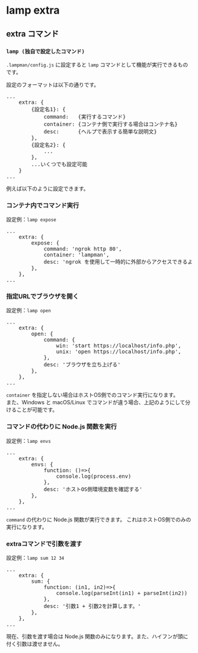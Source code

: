 
# lamp extra

## extra コマンド

### `lamp (独自で設定したコマンド)`

`.lampman/config.js` に設定すると `lamp` コマンドとして機能が実行できるものです。

設定のフォーマットは以下の通りです。
<pre class="cmd">
...
    extra: {
        {設定名1}: {
            command:   {実行するコマンド}
            container: {コンテナ側で実行する場合はコンテナ名}
            desc:      {ヘルプで表示する簡単な説明文}
        },
        {設定名2}: {
            ...
        },
        ...いくつでも設定可能
    }
...
</pre>

例えば以下のように設定できます。

### コンテナ内でコマンド実行

設定例：`lamp expose`
<pre class="cmd">
...
    extra: {
        expose: {
            command: 'ngrok http 80',
            container: 'lampman',
            desc: 'ngrok を使用して一時的に外部からアクセスできるようにする'
        },
    },
...
</pre>

### 指定URLでブラウザを開く

設定例：`lamp open`
<pre class="cmd">
...
    extra: {
        open: {
            command: {
                win: 'start https://localhost/info.php',
                unix: 'open https://localhost/info.php',
            },
            desc: 'ブラウザを立ち上げる'
        },
    },
...
</pre>

`container` を指定しない場合はホストOS側でのコマンド実行になります。  
また、Windows と macOS/Linux でコマンドが違う場合、上記のようにして分けることが可能です。

### コマンドの代わりに Node.js 関数を実行

設定例：`lamp envs`
<pre class="cmd">
...
    extra: {
        envs: {
            function: ()=>{
                console.log(process.env)
            },
            desc: 'ホストOS側環境変数を確認する'
        },
    },
...
</pre>

`command` の代わりに Node.js 関数が実行できます。
これはホストOS側でのみの実行になります。


### extraコマンドで引数を渡す

設定例：`lamp sum 12 34`

<pre class="cmd">
...
    extra: {
        sum: {
            function: (in1, in2)=>{
                console.log(parseInt(in1) + parseInt(in2))
            },
            desc: '引数1 + 引数2を計算します。'
        },
    },
...
</pre>

現在、引数を渡す場合は Node.js 関数のみになります。また、ハイフンが頭に付く引数は渡せません。
